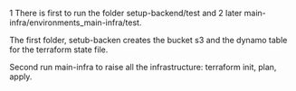 1 There is first to run the folder setup-backend/test and 
2 later main-infra/environments_main-infra/test.

The first folder, setub-backen creates the bucket s3 and the dynamo table for the terraform state file.

Second run main-infra to raise all the infrastructure: terraform init, plan, apply.